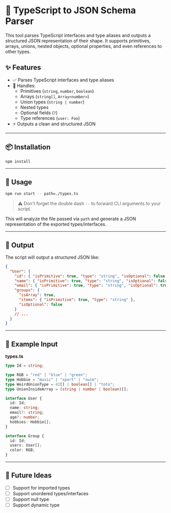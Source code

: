 # 🧩 TypeScript to JSON Schema Parser

This tool parses TypeScript interfaces and type aliases and outputs a structured JSON representation of their shape. It supports primitives, arrays, unions, nested objects, optional properties, and even references to other types.

## ✨ Features

- ✅ Parses TypeScript interfaces and type aliases
- 🧠 Handles:
  - Primitives (`string`, `number`, `boolean`)
  - Arrays (`string[]`, `Array<number>`)
  - Union types (`string | number`)
  - Nested types
  - Optional fields (`?`)
  - Type references (`user: Foo`)
- ⚡ Outputs a clean and structured JSON

---

## 📦 Installation

```bash
npm install
```

---

## 🚀 Usage

```bash
npm run start -- path=./types.ts
```

> ⚠️ Don't forget the double dash `--` to forward CLI arguments to your script.

This will analyze the file passed via `path` and generate a JSON representation of the exported types/interfaces.

---

## 📂 Output

The script will output a structured JSON like:

```json
{
  "User": {
    "id": { "isPrimitive": true, "type": "string", "isOptional": false },
    "name": { "isPrimitive": true, "type": "string", "isOptional": false },
    "email": { "isPrimitive": true, "type": "string", "isOptional": true },
    "groups": {
      "isArray": true,
      "items": { "isPrimitive": true, "type": "string" },
      "isOptional": false
    }
    // ...
  }
}
```

---

## 📁 Example Input

**types.ts**

```ts
type Id = string;

type RGB = "red" | "blue" | "green";
type Hobbie = "music" | "sport" | "swim";
type WeirdUnionType = 42[] | boolean[] | "toto";
type UnionInsideArray = (string | number | boolean)[];

interface User {
  id: Id;
  name: string;
  email?: string;
  age?: number;
  hobbies: Hobbie[];
}

interface Group {
  id: Id;
  users: User[];
  color: RGB;
}
```

---

## 🧪 Future Ideas

- [ ] Support for imported types
- [ ] Support unordered types/interfaces
- [ ] Support null type
- [ ] Support dynamic type

